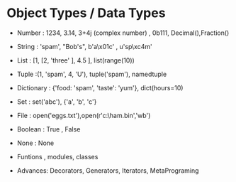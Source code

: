 # Object Types / Data Types
- Number : 1234, 3.14, 3+4j (complex number) , 0b111, Decimal(),Fraction()

- String : 'spam', "Bob's", b'a\x01c' , u'sp\xc4m'
- List : [1, [2, 'three' ], 4.5 ], list(range(10))
- Tuple :(1, 'spam', 4, 'U'), tuple('spam'), namedtuple

- Dictionary : {'food: 'spam', 'taste': 'yum'}, dict(hours=10)

- Set : set('abc'), {'a', 'b', 'c'}


- File : open('eggs.txt'),open(r'c:\ham.bin','wb')

- Boolean : True , False
- None : None

- Funtions , modules, classes

- Advances: Decorators, Generators, Iterators, MetaPrograming

